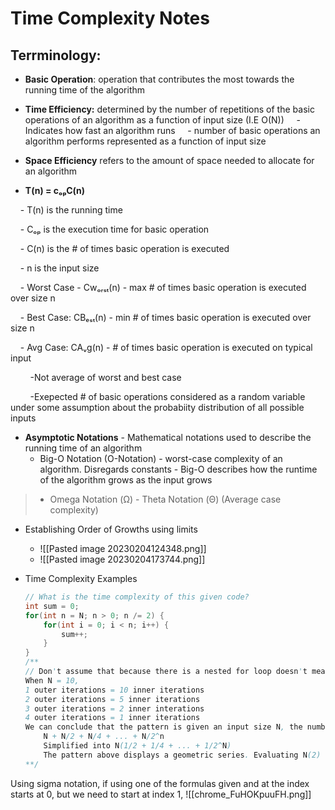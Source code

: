 # Time Complexity Notes

## Terrminology:

- **Basic Operation**: operation that contributes the most towards the running time of the algorithm

- **Time Efficiency:** determined by the number of repetitions of the basic operations of an algorithm as a function of input size (I.E O(N))
    - Indicates how fast an algorithm runs
    - number of basic operations an algorithm performs represented as a function of input size 

- **Space Efficiency** refers to the amount of space needed to allocate for an algorithm

- **T(n) = cₒₚC(n)**

    - T(n) is the running time

    - Cₒₚ is the execution time for basic operation

    - C(n) is the # of times basic operation is executed

    - n is the input size

    - Worst Case - Cwₒᵣₛₜ(n) - max # of times basic operation is executed over size n

    - Best Case: CBₑₛₜ(n) - min # of times basic operation is executed over size n

    - Avg Case: CAᵥg(n) - # of times basic operation is executed on typical input

        -Not average of worst and best case  

        -Exepected # of basic operations considered as a random variable under some assumption about the probabiity distribution of all possible inputs

- **Asymptotic Notations** - Mathematical notations used to describe the running time of an algorithm 
	- Big-O Notation (O-Notation) - worst-case complexity of an algorithm. Disregards constants
			- Big-O describes how the runtime of the algorithm grows as the input grows 
> 	- Omega Notation (Ω) 
	- Theta Notation (Θ) (Average case complexity)

- Establishing Order of Growths using limits
	- ![[Pasted image 20230204124348.png]]
	- ![[Pasted image 20230204173744.png]]

- Time Complexity Examples
	```Java
	// What is the time complexity of this given code?
	int sum = 0; 
	for(int n = N; n > 0; n /= 2) {
		for(int i = 0; i < n; i++) {
			sum++;
		}
	}
	/**
	// Don't assume that because there is a nested for loop doesn't mean it will always run in O(N^2) time. Look at the basic operations. 
	When N = 10, 
	1 outer iterations = 10 inner iterations
	2 outer iterations = 5 inner iterations
	3 outer iterations = 2 inner interations
	4 outer iterations = 1 inner iterations
	We can conclude that the pattern is given an input size N, the number of iterations is halved in the innter loop. 
		N + N/2 + N/4 + ... + N/2^n  
		Simplified into N(1/2 + 1/4 + ... + 1/2^N)
		The pattern above displays a geometric series. Evaluating N(2) = 2N = O(N) as we get rid of constants when writing in Big O Notation
	**/
	
	```

Using sigma notation, if using one of the formulas given and at the index starts at 0, but we need to start at index 1, 
![[chrome_FuHOKpuuFH.png]]